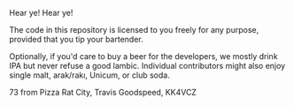 Hear ye! Hear ye!

The code in this repository is licensed to you freely for any purpose,
provided that you tip your bartender.

Optionally, if you'd care to buy a beer for the developers, we mostly
drink IPA but never refuse a good lambic.  Individual contributors
might also enjoy single malt, arak/rakı, Unicum, or club soda.

73 from Pizza Rat City,
Travis Goodspeed, KK4VCZ

